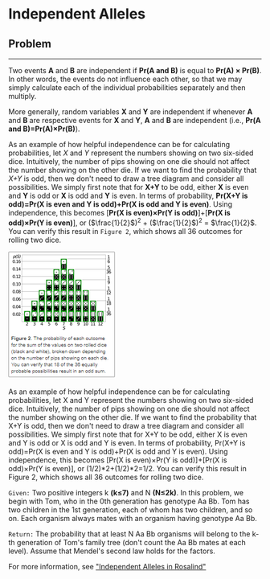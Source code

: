 # Independent Alleles
## Problem
___

 Two events **A** and **B** are independent if **Pr(A and B)** is equal to **Pr(A) × Pr(B)**. In other words, the events do not influence each other, so that we may simply calculate each of the individual probabilities separately and then multiply.

More generally, random variables **X** and **Y** are independent if whenever **A** and **B** are respective events for **X** and **Y**, **A** and **B** are independent (i.e., **Pr(A and B)=Pr(A)×Pr(B)**).

As an example of how helpful independence can be for calculating probabilities, let *X* and *Y* represent the numbers showing on two six-sided dice. Intuitively, the number of pips showing on one die should not affect the number showing on the other die. If we want to find the probability that *X+Y* is odd, then we don't need to draw a tree diagram and consider all possibilities. We simply first note that for **X+Y** to be odd, either **X** is even and **Y** is odd or **X** is odd and **Y** is even. In terms of probability, **Pr(X+Y is odd)=Pr(X is even and Y is odd)+Pr(X is odd and Y is even)**. Using independence, this becomes [**Pr(X is even)×Pr(Y is odd)**]+[**Pr(X is odd)×Pr(Y is even)**], or ($\frac{1}{2}$)$^2$ + ($\frac{1}{2}$)$^2$ = $\frac{1}{2}$. You can verify this result in `Figure 2`, which shows all 36 outcomes for rolling two dice.

![](./figura1.bmp)

As an example of how helpful independence can be for calculating probabilities, let X and Y represent the numbers showing on two six-sided dice. Intuitively, the number of pips showing on one die should not affect the number showing on the other die. If we want to find the probability that X+Y is odd, then we don't need to draw a tree diagram and consider all possibilities. We simply first note that for X+Y to be odd, either X is even and Y is odd or X is odd and Y is even. In terms of probability, Pr(X+Y is odd)=Pr(X is even and Y is odd)+Pr(X is odd and Y is even). Using independence, this becomes [Pr(X is even)×Pr(Y is odd)]+[Pr(X is odd)×Pr(Y is even)], or (1/2)*2+(1/2)*2=1/2. You can verify this result in Figure 2, which shows all 36 outcomes for rolling two dice.

`Given:` Two positive integers k **(k≤7)** and N **(N≤2k)**. In this problem, we begin with Tom, who in the 0th generation has genotype Aa Bb. Tom has two children in the 1st generation, each of whom has two children, and so on. Each organism always mates with an organism having genotype Aa Bb.

`Return:` The probability that at least N Aa Bb organisms will belong to the k-th generation of Tom's family tree (don't count the Aa Bb mates at each level). Assume that Mendel's second law holds for the factors.

For more information, see ["Independent Alleles in Rosalind"](https://rosalind.info/problems/lia/)

